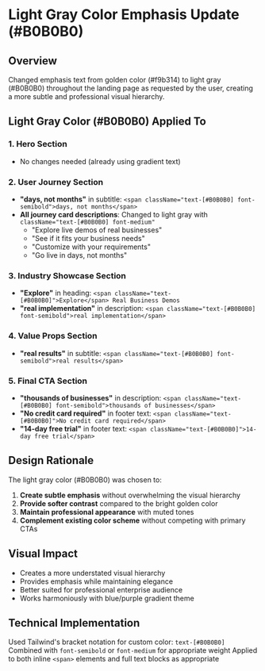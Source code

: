 # Light Gray Color Emphasis Update (#B0B0B0)

## Overview
Changed emphasis text from golden color (#f9b314) to light gray (#B0B0B0) throughout the landing page as requested by the user, creating a more subtle and professional visual hierarchy.

## Light Gray Color (#B0B0B0) Applied To

### 1. Hero Section
- No changes needed (already using gradient text)

### 2. User Journey Section
- **"days, not months"** in subtitle: `<span className="text-[#B0B0B0] font-semibold">days, not months</span>`
- **All journey card descriptions**: Changed to light gray with `className="text-[#B0B0B0] font-medium"`
  - "Explore live demos of real businesses"
  - "See if it fits your business needs"
  - "Customize with your requirements"
  - "Go live in days, not months"

### 3. Industry Showcase Section
- **"Explore"** in heading: `<span className="text-[#B0B0B0]">Explore</span> Real Business Demos`
- **"real implementation"** in description: `<span className="text-[#B0B0B0] font-semibold">real implementation</span>`

### 4. Value Props Section
- **"real results"** in subtitle: `<span className="text-[#B0B0B0] font-semibold">real results</span>`

### 5. Final CTA Section
- **"thousands of businesses"** in description: `<span className="text-[#B0B0B0] font-semibold">thousands of businesses</span>`
- **"No credit card required"** in footer text: `<span className="text-[#B0B0B0]">No credit card required</span>`
- **"14-day free trial"** in footer text: `<span className="text-[#B0B0B0]">14-day free trial</span>`

## Design Rationale
The light gray color (#B0B0B0) was chosen to:
1. **Create subtle emphasis** without overwhelming the visual hierarchy
2. **Provide softer contrast** compared to the bright golden color
3. **Maintain professional appearance** with muted tones
4. **Complement existing color scheme** without competing with primary CTAs

## Visual Impact
- Creates a more understated visual hierarchy
- Provides emphasis while maintaining elegance
- Better suited for professional enterprise audience
- Works harmoniously with blue/purple gradient theme

## Technical Implementation
Used Tailwind's bracket notation for custom color: `text-[#B0B0B0]`
Combined with `font-semibold` or `font-medium` for appropriate weight
Applied to both inline `<span>` elements and full text blocks as appropriate
